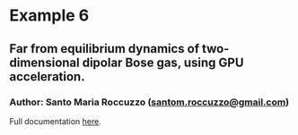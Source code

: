 # Example 6
## Far from equilibrium dynamics of two-dimensional dipolar Bose gas, **using GPU acceleration**.

### Author: Santo Maria Roccuzzo (santom.roccuzzo@gmail.com)

Full documentation [here](https://smroccuzzo.github.io/UltraCold/html/example-6.html).
